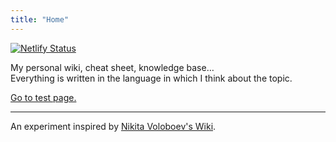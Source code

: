 ```yaml
---
title: "Home"
---
```


[![Netlify Status](https://api.netlify.com/api/v1/badges/eb45d530-3473-4c3f-a5ab-74ca9bba414c/deploy-status)](https://app.netlify.com/sites/sparkly-bonbon-c3d4c1/deploys)

My personal wiki, cheat sheet, knowledge base…  
Everything is written in the language in which I think about the topic.

[Go to test page.](/test-page/)

---

An experiment inspired by [Nikita Voloboev's Wiki](https://wiki.nikiv.dev/).
